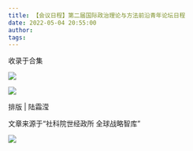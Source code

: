 ```yaml
---
title: 【会议日程】第二届国际政治理论与方法前沿青年论坛日程
date: 2022-05-04 20:55:00
author: 
tags: 
---
```



收录于合集

![](/images/47/2.gif)  

![](/images/47/3.jpeg)

  

排版 | 陆霜滢

文章来源于“社科院世经政所 全球战略智库”

  

![](/images/47/4.gif)

